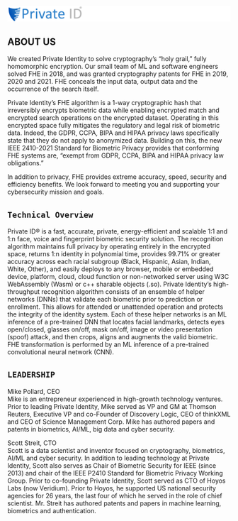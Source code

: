 [![logo-name](https://github.com/openinfer/PrivateIdentity/blob/master/images/PrivateID%20Logo%20Wide.png)](https://www.private.id/)

## ABOUT US
We created Private Identity to solve cryptography’s “holy grail,” fully homomorphic encryption. Our small team of ML and software engineers solved FHE in 2018, and was granted cryptography patents for FHE in 2019, 2020 and 2021. FHE conceals the input data, output data and the occurrence of the search itself.

Private Identity’s FHE algorithm is a 1-way cryptographic hash that irreversibly encrypts biometric data while enabling encrypted match and encrypted search operations on the encrypted dataset. Operating in this encrypted space fully mitigates the regulatory and legal risk of biometric data. Indeed, the GDPR, CCPA, BIPA and HIPAA privacy laws specifically state that they do not apply to anonymized data. Building on this, the new IEEE 2410-2021 Standard for Biometric Privacy provides that conforming FHE systems are,  “exempt from GDPR, CCPA, BIPA and HIPAA privacy law obligations.”

In addition to privacy, FHE provides extreme accuracy, speed, security and efficiency benefits. We look forward to meeting you and supporting your cybersecurity mission and goals.

## `Technical Overview`
Private ID® is a fast, accurate, private, energy-efficient and scalable 1:1 and 1:n face, voice and fingerprint biometric security solution. The recognition algorithm maintains full privacy by operating entirely in the encrypted space, returns 1:n identity in polynomial time, provides 99.71% or greater accuracy across each racial subgroup (Black, Hispanic, Asian, Indian, White, Other), and easily deploys to any browser, mobile or embedded device, platform, cloud, cloud function or non-networked server using W3C WebAssembly (Wasm) or c++ sharable objects (.so). 
Private Identity’s high-throughput recognition algorithm consists of an ensemble of helper networks (DNNs) that validate each biometric prior to prediction or enrollment. This allows for attended or unattended operation and protects the integrity of the identity system. Each of these helper networks is an ML inference of a pre-trained DNN that locates facial landmarks, detects eyes open/closed, glasses on/off, mask on/off, image or video presentation (spoof) attack, and then crops, aligns and augments the valid biometric. FHE transformation is performed by an ML inference of a pre-trained convolutional neural network (CNN). 

## `LEADERSHIP`
Mike Pollard, CEO <br>
Mike is an entrepreneur experienced in high-growth technology ventures. Prior to leading Private Identity, Mike served as VP and GM at Thomson Reuters, Executive VP and co-Founder of Discovery Logic, CEO of thinkXML and CEO of Science Management Corp. Mike has authored papers and patents in biometrics, AI/ML, big data and cyber security.

Scott Streit, CTO <br>
Scott is a data scientist and inventor focused on cryptography, biometrics, AI/ML and cyber security. In addition to leading technology at Private Identity, Scott also serves as Chair of Biometric Security for IEEE (since 2013) and chair of the IEEE P2410 Standard for Biometric Privacy Working Group. Prior to co-founding Private Identity, Scott served as CTO of Hoyos Labs (now Veridium). Prior to Hoyos, he supported US national security agencies for 26 years, the last four of which he served in the role of chief scientist. Mr. Streit has authored patents and papers in machine learning, biometrics and authentication.